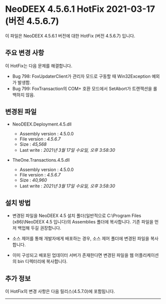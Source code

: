 # NeoDEEX 4.5.6.1 HotFix 2021-03-17 (버전 4.5.6.7)

이 파일은 NeoDEEX 4.5.6.1 버전에 대한 HotFix (버전 4.5.6.7) 입니다.

## 주요 변경 사항

이 HotFix는 다음 문제를 해결합니다.

* Bug 798: FoxUpdaterClient가 관리자 모드로 구동할 때 Win32Exception 예외가 발생함.
* Bug 799: FoxTransaction의 COM+ 호환 모드에서 SetAbort가 트랜잭션을 롤백하지 않음.

## 변경된 파일

* NeoDEEX.Deployment.4.5.dll
  * Assembly version : 4.5.0.0
  * File version : *4.5.6.7*
  * Size : *45,568*
  * Last write : *‎2021‎년 ‎3‎월 ‎17‎일 ‎수요일, ‏‎오후 3:58:30*

* TheOne.Transactions.4.5.dll
  * Assembly version : 4.5.0.0
  * File version : *4.5.6.7*
  * Size : *40,960*
  * Last write : *‎‎2021‎년 ‎3‎월 ‎17‎일 ‎수요일, ‏‎오후 3:58:30*

## 설치 방법

* 변경된 파일을 NeoDEEX 4.5 설치 폴더(일반적으로 C:\Program Files (x86)\NeoDEEX 4.5 입니다)의 Assemblies 폴더에 복사합니다. 기존 파일을 먼저 백업해 두길 권장합니다.

* 소스 제어를 통해 개발자에게 배포하는 경우, 소스 제어 폴더에 변경된 파일을 복사합니다.

* 이미 구성되고 배포된 업데이터 서버가 존재한다면 변경된 파일을 웹 어플리케이션의 bin 디렉터리에 복사합니다.

## 추가 정보

이 HotFix의 변경 사항은 다음 릴리스(4.5.7.0)에 포함됩니다.

---
